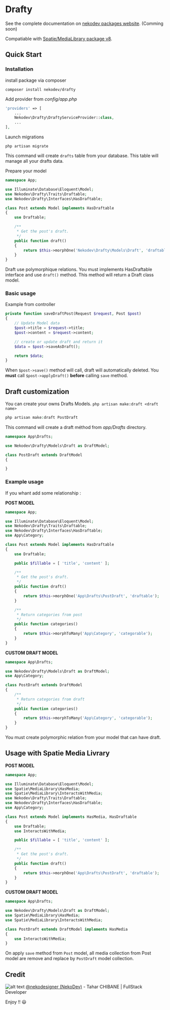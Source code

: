 # Drafty 

See the complete documentation on [nekodev packages website](https://packages.nekodev.fr/laravel/drafty). (Comming soon)

Compatiable with [Spatie/MediaLibrary package v8](https://docs.spatie.be/laravel-medialibrary/v8/).

## Quick Start

### Installation

install package via composer
```shell
composer install nekodev/drafty
```

Add provider from *config/app.php*
```php
'providers' => [
    ...
    Nekodev\Drafty\DraftyServiceProvider::class,
    ...
],
```

Launch migrations
```shell
php artisan migrate
```
This command will create `drafts` table from your database. This table will manage all your drafts data.

Prepare your model
```php
namespace App;

use Illuminate\Database\Eloquent\Model;
use Nekodev\Drafty\Traits\Draftable;
use Nekodev\Drafty\Interfaces\HasDraftable;

class Post extends Model implements HasDraftable
{
    use Draftable;

    /**
     * Get the post's draft.
     */
    public function draft()
    {
        return $this->morphOne('Nekodev\Drafty\Models\Draft', 'draftable');
    }
}
```

Draft use polymorphique relations. You must implements HasDraftable interface and use `draft()` method. This method will return a Draft class model.

### Basic usage

Example from controller
```php
private function saveDraftPost(Request $request, Post $post)
{
    // Update Model data
    $post->title = $request->title;
    $post->content = $request->content;

    // create or update draft and return it 
    $data = $post->saveAsDraft();

    return $data;
}
```

When `$post->save()` method will call, draft will automatically deleted. You **must** call `$post->applyDraft()` **before** calling `save` method.

## Draft customization

You can create your owns Drafts Models. `php artisan make:draft <draft name>`

```php
php artisan make:draft PostDraft
```

This command will create a draft méthod from *app/Drafts* directory.

```php
namespace App\Drafts;

use Nekodev\Drafty\Models\Draft as DraftModel;

class PostDraft extends DraftModel
{

}
```

### Example usage
If you whant add some relationship :

**POST MODEL**
```php
namespace App;

use Illuminate\Database\Eloquent\Model;
use Nekodev\Drafty\Traits\Draftable;
use Nekodev\Drafty\Interfaces\HasDraftable;
use App\Category;

class Post extends Model implements HasDraftable
{
    use Draftable;

    public $fillable = [ 'title', 'content' ];

    /**
     * Get the post's draft.
     */
    public function draft()
    {
        return $this->morphOne('App\Drafts\PostDraft', 'draftable');
    }

    /**
     * Return categories from post
     */
    public function categories()
    {
        return $this->morphToMany('App\Category', 'categorable');
    }
}
```

**CUSTOM DRAFT MODEL**
```php
namespace App\Drafts;

use Nekodev\Drafty\Models\Draft as DraftModel;
use App\Category;

class PostDraft extends DraftModel
{
    /**
     * Return categories from draft
     */
    public function categories()
    {
        return $this->morphToMany('App\Category', 'categorable');
    }
}
```

You must create polymorphic relation from your model that can have draft.

## Usage with Spatie Media Livrary

**POST MODEL**
```php
namespace App;

use Illuminate\Database\Eloquent\Model;
use Spatie\MediaLibrary\HasMedia;
use Spatie\MediaLibrary\InteractsWithMedia;
use Nekodev\Drafty\Traits\Draftable;
use Nekodev\Drafty\Interfaces\HasDraftable;
use App\Category;

class Post extends Model implements HasMedia, HasDraftable
{
    use Draftable;
    use InteractsWithMedia;

    public $fillable = [ 'title', 'content' ];

    /**
     * Get the post's draft.
     */
    public function draft()
    {
        return $this->morphOne('App\Drafts\PostDraft', 'draftable');
    }
}
```

**CUSTOM DRAFT MODEL**
```php
namespace App\Drafts;

use Nekodev\Drafty\Models\Draft as DraftModel;
use Spatie\MediaLibrary\HasMedia;
use Spatie\MediaLibrary\InteractsWithMedia;

class PostDraft extends DraftModel implements HasMedia
{
    use InteractsWithMedia;
}
```

On apply `save` method from `Post` model, all media collection from Post model are remove and replace by `PostDraft` model collection.

## Credit
![alt text](https://avatars3.githubusercontent.com/u/18350326?s=25&u=3389cb6f56e0c28522e2b5e6a614ae207339f495&v=4 "Logo Title Text 1")
 [@nekodesigner (NekoDev)](https://github.com/NekoDesigner) - Tahar CHIBANE | FullStack Developer

 Enjoy !! :smiley:
